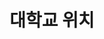 ---
widget: contact

# This file represents a page section.

headless: true


# Order that this section appears on the page.

weight: 60

title: 대학교 위치

subtitle:

content:
  # Location coordinates

  coordinates:

    latitude: '35.846015'

    longitude: '127.134543'

design:

  columns: '1'
---